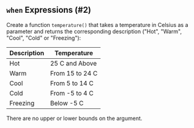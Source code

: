 ## `when` Expressions (#2)

Create a function `temperature()` that takes a temperature in Celsius as a
parameter and returns the corresponding description ("Hot", "Warm", "Cool",
"Cold" or "Freezing"):

| Description     | Temperature      |
|-----------------|------------------|
| Hot             | 25 C and Above   |
| Warm            | From 15 to 24 C  |
| Cool            | From 5 to 14 C   |
| Cold            | From -5 to 4 C   |
| Freezing        | Below -5 C       |

There are no upper or lower bounds on the argument.
